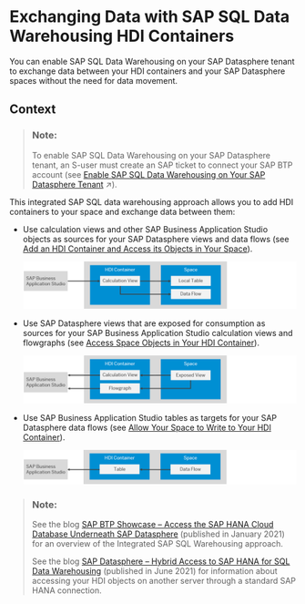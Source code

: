 <!-- loio1aec7ca95af24208a61c1a444b249d95 -->

# Exchanging Data with SAP SQL Data Warehousing HDI Containers

You can enable SAP SQL Data Warehousing on your SAP Datasphere tenant to exchange data between your HDI containers and your SAP Datasphere spaces without the need for data movement.



## Context

> ### Note:  
> To enable SAP SQL Data Warehousing on your SAP Datasphere tenant, an S-user must create an SAP ticket to connect your SAP BTP account \(see [Enable SAP SQL Data Warehousing on Your SAP Datasphere Tenant](https://help.sap.com/viewer/9f804b8efa8043539289f42f372c4862/cloud/en-US/e9a287849ccf41bb8a132d12dd3fdc8f.html "You can enable SAP SQL Data Warehousing on your SAP Datasphere tenant to exchange data between your HDI containers and your SAP Datasphere spaces without the need for data movement.") :arrow_upper_right:\).

This integrated SAP SQL data warehousing approach allows you to add HDI containers to your space and exchange data between them:

-   Use calculation views and other SAP Business Application Studio objects as sources for your SAP Datasphere views and data flows \(see [Add an HDI Container and Access its Objects in Your Space](add-an-hdi-container-and-access-its-objects-in-your-s-5d55da5.md)\).

    ![HDI Container Objects are Sources for Space](images/HDI_as_Source_201d2a8.png)

-   Use SAP Datasphere views that are exposed for consumption as sources for your SAP Business Application Studio calculation views and flowgraphs \(see [Access Space Objects in Your HDI Container](access-space-objects-in-your-hdi-container-656eebc.md)\).

    ![HDI Container Reads View Exposed for Consumption](images/HDI_Read_Exposed_View_f8edd97.png)

-   Use SAP Business Application Studio tables as targets for your SAP Datasphere data flows \(see [Allow Your Space to Write to Your HDI Container](allow-your-space-to-write-to-your-hdi-container-aa3627f.md)\).

    ![Space Data Flow Writes to HDI Container Table](images/HDI_Write_from_Space_ccf514b.png)


> ### Note:  
> See the blog [SAP BTP Showcase – Access the SAP HANA Cloud Database Underneath SAP Datasphere](https://blogs.sap.com/2021/01/31/sap-btp-showcase-access-the-sap-hana-cloud-database-underneath-sap-data-warehouse-cloud/) \(published in January 2021\) for an overview of the Integrated SAP SQL Warehousing approach.
> 
> See the blog [SAP Datasphere – Hybrid Access to SAP HANA for SQL Data Warehousing](https://blogs.sap.com/2020/06/19/sap-data-warehouse-cloud-hybrid-access-to-sap-hana-for-sql-data-warehousing/) \(published in June 2021\) for information about accessing your HDI objects on another server through a standard SAP HANA connection.

